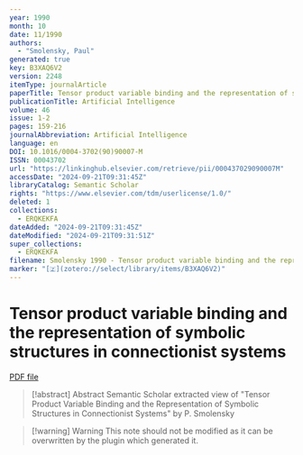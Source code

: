 ```yaml
---
year: 1990
month: 10
date: 11/1990
authors:
  - "Smolensky, Paul"
generated: true
key: B3XAQ6V2
version: 2248
itemType: journalArticle
paperTitle: Tensor product variable binding and the representation of symbolic structures in connectionist systems
publicationTitle: Artificial Intelligence
volume: 46
issue: 1-2
pages: 159-216
journalAbbreviation: Artificial Intelligence
language: en
DOI: 10.1016/0004-3702(90)90007-M
ISSN: 00043702
url: "https://linkinghub.elsevier.com/retrieve/pii/000437029090007M"
accessDate: "2024-09-21T09:31:45Z"
libraryCatalog: Semantic Scholar
rights: "https://www.elsevier.com/tdm/userlicense/1.0/"
deleted: 1
collections:
  - ERQKEKFA
dateAdded: "2024-09-21T09:31:45Z"
dateModified: "2024-09-21T09:31:51Z"
super_collections:
  - ERQKEKFA
filename: Smolensky 1990 - Tensor product variable binding and the representation of symbolic structures in connectionist systems.pdf
marker: "[🇿](zotero://select/library/items/B3XAQ6V2)"
---
```

# Tensor product variable binding and the representation of symbolic structures in connectionist systems

[PDF file](/Papers/PDFs/Smolensky%201990%20-%20Tensor%20product%20variable%20binding%20and%20the%20representation%20of%20symbolic%20structures%20in%20connectionist%20systems.pdf)

> [!abstract] Abstract
> Semantic Scholar extracted view of "Tensor Product Variable Binding and the Representation of Symbolic Structures in Connectionist Systems" by P. Smolensky

>[!warning] Warning
> This note should not be modified as it can be overwritten by the plugin which generated it.

